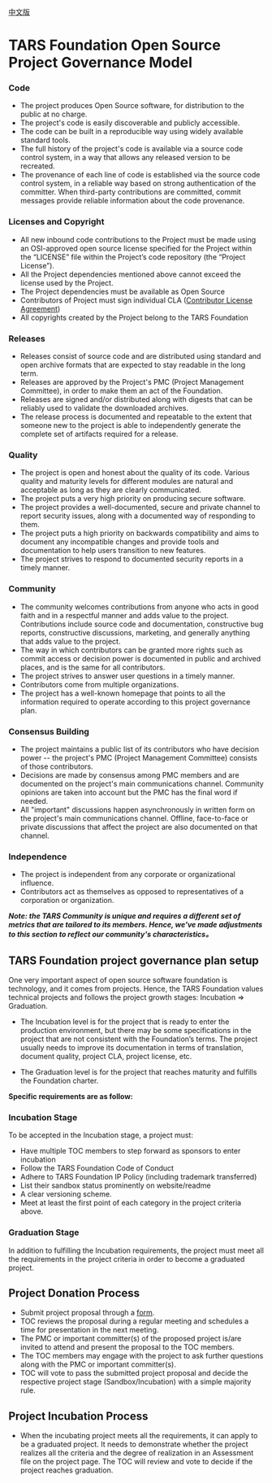 [中文版](https://github.com/TarsCloud/TarsFoundation/blob/master/Community/%E9%A1%B9%E7%9B%AE%E6%B2%BB%E7%90%86%E6%96%B9%E6%A1%88.md)
# TARS Foundation Open Source Project Governance Model
 
### Code
 
- The project produces Open Source software, for distribution to the public at no charge. 
- The project's code is easily discoverable and publicly accessible.
- The code can be built in a reproducible way using widely available standard tools.
- The full history of the project's code is available via a source code control system, in a way that allows any released version to be recreated.
- The provenance of each line of code is established via the source code control system, in a reliable way based on strong authentication of the committer. When third-party contributions are committed, commit messages provide reliable information about the code provenance.
 
### Licenses and Copyright
 
- All new inbound code contributions to the Project must be made using an OSI-approved open source license specified for the Project within the “LICENSE” file within the Project’s code repository (the “Project License”).
- All the Project dependencies mentioned above cannot exceed the license used by the Project.
- The Project dependencies must be available as Open Source
- Contributors of Project must sign individual CLA ([Contributor License Agreement](https://tarscloud.github.io/TarsDocs_en/cla.html))
- All copyrights created by the Project belong to the TARS Foundation
 
### Releases
 
- Releases consist of source code and are distributed using standard and open archive formats that are expected to stay readable in the long term. 
- Releases are approved by the Project's PMC (Project Management Committee), in order to make them an act of the Foundation.
- Releases are signed and/or distributed along with digests that can be reliably used to validate the downloaded archives.
- The release process is documented and repeatable to the extent that someone new to the project is able to independently generate the complete set of artifacts required for a release.
 
### Quality
 
- The project is open and honest about the quality of its code. Various quality and maturity levels for different modules are natural and acceptable as long as they are clearly communicated.
- The project puts a very high priority on producing secure software.
- The project provides a well-documented, secure and private channel to report security issues, along with a documented way of responding to them.
- The project puts a high priority on backwards compatibility and aims to document any incompatible changes and provide tools and documentation to help users transition to new features.
- The project strives to respond to documented security reports in a timely manner.
 
### Community
 
- The community welcomes contributions from anyone who acts in good faith and in a respectful manner and adds value to the project. Contributions include source code and documentation, constructive bug reports, constructive discussions, marketing, and generally anything that adds value to the project.
- The way in which contributors can be granted more rights such as commit access or decision power is documented in public and archived places, and is the same for all contributors.
- The project strives to answer user questions in a timely manner.
- Contributors come from multiple organizations.
- The project has a well-known homepage that points to all the information required to operate according to this project governance plan.

### Consensus Building
 
- The project maintains a public list of its contributors who have decision power -- the project's PMC (Project Management Committee) consists of those contributors.
- Decisions are made by consensus among PMC members and are documented on the project's main communications channel. Community opinions are taken into account but the PMC has the final word if needed.
- All "important" discussions happen asynchronously in written form on the project's main communications channel. Offline, face-to-face or private discussions that affect the project are also documented on that channel.

### Independence

- The project is independent from any corporate or organizational influence.
- Contributors act as themselves as opposed to representatives of a corporation or organization.

***Note: the TARS Community is unique and requires a different set of metrics that are tailored to its members. Hence, we've made adjustments to this section to reflect our community's characteristics。*** 



## TARS Foundation project governance plan setup
 
One very important aspect of open source software foundation is technology, and it comes from projects. Hence, the TARS Foundation values technical projects and follows the project growth stages: Incubation => Graduation.
 
- The Incubation level is for the project that is ready to enter the production environment, but there may be some specifications in the project that are not consistent with the Foundation’s terms. The project usually needs to improve its documentation in terms of translation, document quality, project CLA, project license, etc.
 
- The Graduation level is for the project that reaches maturity and fulfills the Foundation charter.
 
**Specific requirements are as follow:**
 
### Incubation Stage

To be accepted in the Incubation stage, a project must:
+ Have multiple TOC members to step forward as sponsors to enter incubation
+ Follow the TARS Foundation Code of Conduct
+ Adhere to TARS Foundation IP Policy (including trademark transferred)
+ List their sandbox status prominently on website/readme
+ A clear versioning scheme.
+ Meet at least the first point of each category in the project criteria above.

### Graduation Stage

In addition to fulfilling the Incubation requirements, the project must meet all the requirements in the project criteria in order to become a graduated project.
 
## Project Donation Process
- Submit project proposal through a [form](https://docs.google.com/forms/u/2/d/1jM_nJcHg08gG3R7tboA-gSSOHlaHgvg3OHt6aBqgfXI/edit).
- TOC reviews the proposal during a regular meeting and schedules a time for presentation in the next meeting. 
- The PMC or important committer(s) of the proposed project is/are invited to attend and present the proposal to the TOC members.
- The TOC members may engage with the project to ask further questions along with the PMC or important committer(s).  
- TOC will vote to pass the submitted project proposal and decide the respective project stage (Sandbox/Incubation) with a simple majority rule. 
 
## Project Incubation Process 

- When the incubating project meets all the requirements, it can apply to be a graduated project. It needs to demonstrate whether the project realizes all the criteria and the degree of realization in an Assessment file on the project page. The TOC will review and vote to decide if the project reaches graduation.
